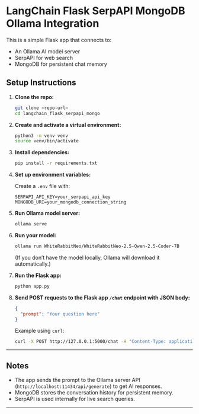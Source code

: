 <!-- Generated Using ChatGPT -->

# LangChain Flask SerpAPI MongoDB Ollama Integration

This is a simple Flask app that connects to:

- An Ollama AI model server
- SerpAPI for web search
- MongoDB for persistent chat memory

## Setup Instructions

1. **Clone the repo:**

   ```bash
   git clone <repo-url>
   cd langchain_flask_serpapi_mongo
   ```

2. **Create and activate a virtual environment:**

   ```bash
   python3 -m venv venv
   source venv/bin/activate
   ```

3. **Install dependencies:**

   ```bash
   pip install -r requirements.txt
   ```

4. **Set up environment variables:**

   Create a `.env` file with:

   ```
   SERPAPI_API_KEY=your_serpapi_api_key
   MONGODB_URI=your_mongodb_connection_string
   ```

5. **Run Ollama model server:**

   ```bash
   ollama serve
   ```

6. **Run your model:**

   ```bash
   ollama run WhiteRabbitNeo/WhiteRabbitNeo-2.5-Qwen-2.5-Coder-7B
   ```

   (If you don’t have the model locally, Ollama will download it automatically.)

7. **Run the Flask app:**

   ```bash
   python app.py
   ```

8. **Send POST requests to the Flask app `/chat` endpoint with JSON body:**

   ```json
   {
     "prompt": "Your question here"
   }
   ```

   Example using `curl`:

   ```bash
   curl -X POST http://127.0.0.1:5000/chat -H "Content-Type: application/json" -d '{"prompt":"What is the weather in NYC?"}'
   ```

---

## Notes

- The app sends the prompt to the Ollama server API (`http://localhost:11434/api/generate`) to get AI responses.
- MongoDB stores the conversation history for persistent memory.
- SerpAPI is used internally for live search queries.

---
